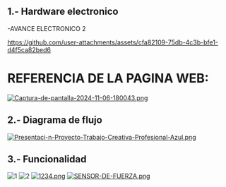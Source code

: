 ## 1.-  Hardware electronico

-AVANCE ELECTRONICO 2

https://github.com/user-attachments/assets/cfa82109-75db-4c3b-bfe1-d4f5ca82bed6

# REFERENCIA DE LA PAGINA WEB:

[![Captura-de-pantalla-2024-11-06-180043.png](https://i.postimg.cc/L4YgX8N2/Captura-de-pantalla-2024-11-06-180043.png)](https://postimg.cc/c6WLkZpb)

## 2.- Diagrama de flujo
[![Presentaci-n-Proyecto-Trabajo-Creativa-Profesional-Azul.png](https://i.postimg.cc/gcVPhx5D/Presentaci-n-Proyecto-Trabajo-Creativa-Profesional-Azul.png)](https://postimg.cc/YjCVKCtG)


## 3.- Funcionalidad
![1](https://github.com/user-attachments/assets/ad3846bd-c6a1-460b-af9d-6a1d808d7dae)
![2](https://github.com/user-attachments/assets/863670a0-08cd-497d-947b-96e8b737c184)
[![1234.png](https://i.postimg.cc/xTsGtnSM/1234.png)](https://postimg.cc/0bwJNgjy)
[![SENSOR-DE-FUERZA.png](https://i.postimg.cc/sgs8ZpRK/SENSOR-DE-FUERZA.png)](https://postimg.cc/6ybzk4qG)
